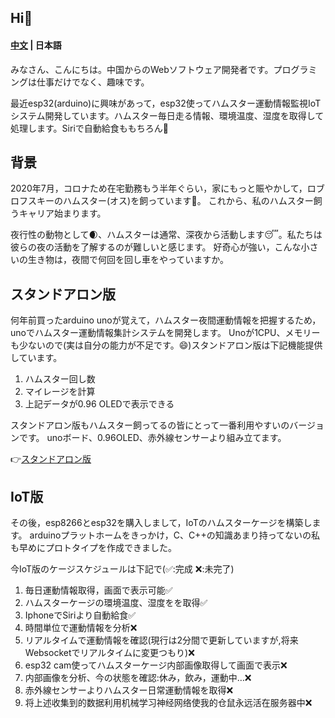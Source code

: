 Hi👋
-------
#### [中文](https://github.com/a2181745/a2181745/blob/main/README.md)  | 日本語

みなさん、こんにちは。中国からのWebソフトウェア開発者です。プログラミングは仕事だけでなく、趣味です。

最近esp32(arduino)に興味があって，esp32使ってハムスター運動情報監視IoTシステム開発しています。ハムスター毎日走る情報、環境温度、湿度を取得して処理します。Siriで自動給食ももちろん🐹

## 背景
2020年7月，コロナため在宅勤務もう半年ぐらい，家にもっと賑やかして，ロブロフスキーのハムスター(オス)を飼っています🐹。
これから、私のハムスター飼うキャリア始まります。

夜行性の動物として🌒、ハムスターは通常、深夜から活動します😴。私たちは彼らの夜の活動を了解するのが難しいと感じます。
好奇心が強い，こんな小さいの生き物は，夜間で何回を回し車をやっていますか。

## スタンドアロン版
何年前買ったarduino unoが覚えて，ハムスター夜間運動情報を把握するため，unoでハムスター運動情報集計システムを開発します。
Unoが1CPU、メモリーも少ないので(実は自分の能力が不足です。😄)スタンドアロン版は下記機能提供しています。
1. ハムスター回し数  
2. マイレージを計算 
3. 上記データが0.96 OLEDで表示できる

スタンドアロン版もハムスター飼ってるの皆にとって一番利用やすいのバージョンです。
unoボード、0.96OLED、赤外線センサーより組み立てます。

👉[スタンドアロン版](https://github.com/a2181745/hamster_arduino) 

## IoT版
その後，esp8266とesp32を購入しまして，IoTのハムスターケージを構築します。
arduinoプラットホームをきっかけ，C、C++の知識あまり持ってないの私も早めにプロトタイプを作成できました。

今IoT版のケージスケジュールは下記で(✅:完成 ❌:未完了)
1. 毎日運動情報取得，画面で表示可能✅
2. ハムスターケージの環境温度、湿度をを取得✅
3. IphoneでSiriより自動給食✅
4. 時間単位で運動情報を分析❌
5. リアルタイムで運動情報を確認(現行は2分間で更新していますが,将来Websocketでリアルタイムに変更つもり)❌
6. esp32 cam使ってハムスターケージ内部画像取得して画面で表示❌
7. 内部画像を分析、今の状態を確認:休み，飲み，運動中…❌
8. 赤外線センサーよりハムスター日常運動情報を取得❌
10. 将上述收集到的数据利用机械学习神经网络使我的仓鼠永远活在服务器中❌

